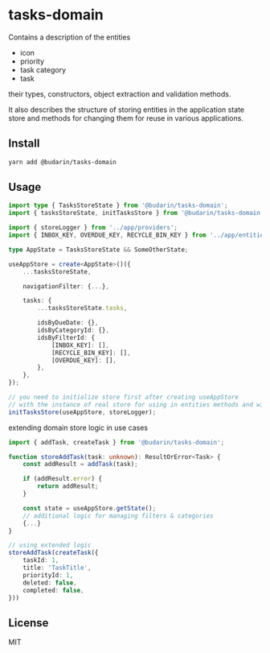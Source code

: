 # tasks-domain

Contains a description of the entities

-   icon
-   priority
-   task category
-   task

their types, constructors, object extraction and validation methods.

It also describes the structure of storing entities in the application state store and methods for changing them for reuse in various applications.

## Install

```bash
yarn add @budarin/tasks-domain
```

## Usage

```ts
import type { TasksStoreState } from '@budarin/tasks-domain';
import { tasksStoreState, initTasksStore } from '@budarin/tasks-domain';

import { storeLogger } from '../app/providers';
import { INBOX_KEY, OVERDUE_KEY, RECYCLE_BIN_KEY } from '../app/entities/index.ts';

type AppState = TasksStoreState && SomeOtherState;

useAppStore = create<AppState>()({
    ...tasksStoreState,

    navigationFilter: {...},

    tasks: {
        ...tasksStoreState.tasks,

        idsByDueDate: {},
        idsByCategoryId: {},
        idsByFilterId: {
            [INBOX_KEY]: [],
            [RECYCLE_BIN_KEY]: [],
            [OVERDUE_KEY]: [],
        },
    },
});

// you need to initialize store first after creating useAppStore
// with the instance of real store for using in entities methods and with the logger for store
initTasksStore(useAppStore, storeLogger);
```

extending domain store logic in use cases

```ts
import { addTask, createTask } from '@budarin/tasks-domain';

function storeAddTask(task: unknown): ResultOrError<Task> {
    const addResult = addTask(task);

    if (addResult.error) {
        return addResult;
    }

    const state = useAppStore.getState();
    // additional logic for managing filters & categories
    {...}
}

// using extended logic
storeAddTask(createTask({
    taskId: 1,
    title: 'TaskTitle',
    priorityId: 1,
    deleted: false,
    completed: false,
}))

```

## License

MIT

